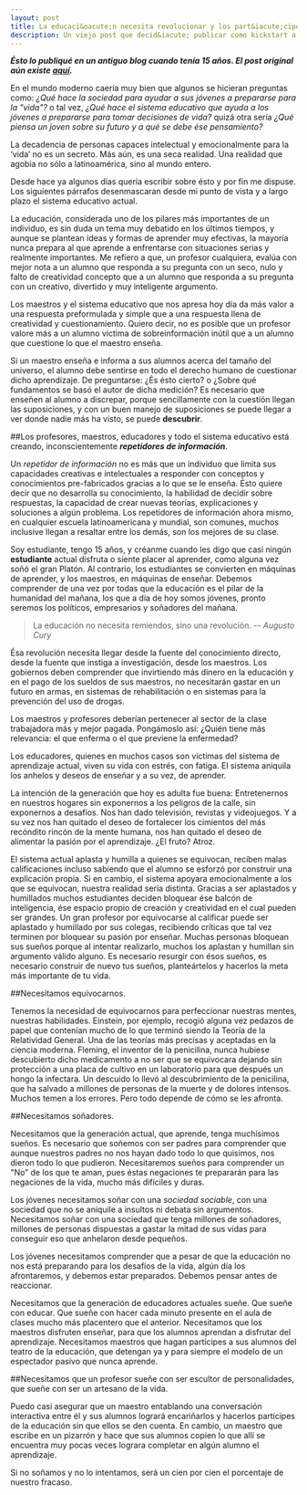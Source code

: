```yaml
---
layout: post
title: La educaci&oacute;n necesita revolucionar y los part&iacute;cipes soñar 
description: Un viejo post que decid&iacute; publicar como kickstart a este blog
---
```

***&Eacute;sto lo publiqu&eacute; en un antiguo blog cuando ten&iacute;a 15 años. El post original a&uacute;n existe [aqu&iacute;](http://elhalabi.tumblr.com/post/26531490535/la-educaci%C3%B3n-necesita-revolucionar-y-los "La eduaci&oacute;n necesita revolucionar...").***

En el mundo moderno caería muy bien que algunos se hicieran preguntas como: *¿Qué hace la sociedad para ayudar a sus jóvenes a prepararse para la "vida"?* o tal vez, *¿Qué hace el sistema educativo que ayuda a los jóvenes a prepararse para tomar decisiones de vida?* quizá otra sería *¿Qué piensa un joven sobre su futuro y a qué se debe ése pensamiento?*

La decadencia de personas capaces intelectual y emocionalmente para la ‘vida’ no es un secreto. Más aún, es una seca realidad. Una realidad que agobia no sólo a latinoamérica, sino al mundo entero. 

Desde hace ya algunos días quería escribir sobre ésto y por fin me dispuse. Los siguientes párrafos desenmascaran desde mi punto de vista y a largo plazo el sistema educativo actual.

La educación, considerada uno de los pilares más importantes de un individuo, es sin duda un tema muy debatido en los últimos tiempos, y aunque se plantean ideas y formas de aprender muy efectivas, la mayoría nunca prepara al que aprende a enfrentarse con situaciones serias y realmente importantes. Me refiero a que, un profesor cualquiera, evalúa con mejor nota a un alumno que responda a su pregunta con un seco, nulo y falto de creatividad concepto que a un alumno que responda a su pregunta con un creativo, divertido y muy inteligente argumento. 

Los maestros y el sistema educativo que nos apresa hoy día da más valor a una respuesta preformulada y simple que a una respuesta llena de creatividad y cuestionamiento. Quiero decir, no es posible que un profesor valore más a un alumno víctima de sobreinformación inútil que a un alumno que cuestione lo que el maestro enseña. 

Si un maestro enseña e informa a sus alumnos acerca del tamaño del universo, el alumno debe sentirse en todo el derecho humano de cuestionar dicho aprendizaje. De preguntarse: ¿És ésto cierto? o ¿Sobre qué fundamentos se basó el autor de dicha medición? Es necesario que enseñen al alumno a discrepar, porque sencillamente con la cuestión llegan las suposiciones, y con un buen manejo de suposiciones se puede llegar a ver donde nadie más ha visto, se puede **descubrir**.

##Los profesores, maestros, educadores y todo el sistema educativo está creando, inconscientemente ***repetidores de información***. 

Un *repetidor de información* no es más que un individuo que limita sus capacidades creativas e intelectuales a responder con conceptos y conocimientos pre-fabricados gracias a lo que se le enseña. Ésto quiere decir que no desarrolla su conocimiento, la habilidad de decidir sobre respuestas, la capacidad de crear nuevas teorías, explicaciones y soluciones a algún problema. Los repetidores de información ahora mismo, en cualquier escuela latinoamericana y mundial, son comunes, muchos inclusive llegan a resaltar entre los demás, son los mejores de su clase.

Soy estudiante, tengo 15 años, y créanme cuando les digo que casi ningún **estudiante** actual disfruta o siente placer al aprender, como alguna vez soñó el gran Platón. Al contrario, los estudiantes se convierten en máquinas de aprender, y los maestros, en máquinas de enseñar. Debemos comprender de una vez por todas que la educación es el pilar de la humanidad del mañana, los que a día de hoy somos jóvenes, pronto seremos los políticos, empresarios y soñadores del mañana.


> La educación no necesita remiendos, sino una revolución.
> -- <cite>Augusto Cury</cite>

Ésa revolución necesita llegar desde la fuente del conocimiento directo, desde la fuente que instiga a investigación, desde los maestros. Los gobiernos deben comprender que invirtiendo más dinero en la educación y en el pago de los sueldos de sus maestros, no necesitarán gastar en un futuro en armas, en sistemas de rehabilitación o en sistemas para la prevención del uso de drogas. 

Los maestros y profesores deberían pertenecer al sector de la clase trabajadora más y mejor pagada. Pongámoslo así: ¿Quién tiene más relevancia: el que enferma o el que previene la enfermedad? 

Los educadores, quienes en muchos casos son víctimas del sistema de aprendizaje actual, viven su vida con estrés, con fatiga. El sistema aniquila los anhelos y deseos de enseñar y a su vez, de aprender. 

La intención de la generación que hoy es adulta fue buena: Entretenernos en nuestros hogares sin exponernos a los peligros de la calle, sin exponernos a desafíos. Nos han dado televisión, revistas y videojuegos. Y a su vez nos han quitado el deseo de fortalecer los cimientos del más recóndito rincón de la mente humana, nos han quitado el deseo de alimentar la pasión por el aprendizaje. ¿El fruto? Atroz.

El sistema actual aplasta y humilla a quienes se equivocan, reciben malas calificaciones incluso sabiendo que el alumno se esforzó por construir una explicación propia. Si en cambio, el sistema apoyara emocionalmente a los que se equivocan, nuestra realidad sería distinta. Gracias a ser aplastados y humillados muchos estudiantes deciden bloquear ése balcón de inteligencia, ése espacio propio de creación y creatividad en el cual pueden ser grandes. Un gran profesor por equivocarse al calificar puede ser aplastado y humillado por sus colegas, recibiendo críticas que tal vez terminen por bloquear su pasión por enseñar. Muchas personas bloquean sus sueños porque al intentar realizarlo, muchos los aplastan y humillan sin argumento válido alguno. Es necesario resurgir con ésos sueños, es necesario construir de nuevo tus sueños, planteártelos y hacerlos la meta más importante de tu vida.

##Necesitamos equivocarnos.

Tenemos la necesidad de equivocarnos para perfeccionar nuestras mentes, nuestras habilidades. Einstein, por ejemplo, recogió alguna vez pedazos de papel que contenían mucho de lo que terminó siendo la Teoría de la Relatividad General. Una de las teorías más precisas y aceptadas en la ciencia moderna. Fleming, el inventor de la penicilina, nunca hubiese descubierto dicho medicamento a no ser que se equivocara dejando sin protección a una placa de cultivo en un laboratorio para que después un hongo la infectara. Un descuido lo llevó al descubrimiento de la penicilina, que ha salvado a millones de personas de la muerte y de dolores intensos. Muchos temen a los errores. Pero todo depende de cómo se les afronta.

##Necesitamos soñadores.

Necesitamos que la generación actual, que aprende, tenga muchísimos sueños. Es necesario que soñemos con ser padres para comprender que aunque nuestros padres no nos hayan dado todo lo que quisimos, nos dieron todo lo que pudieron. Necesitaremos sueños para comprender un "No” de los que te aman, pues éstas negaciones te prepararán para las negaciones de la vida, mucho más difíciles y duras.

Los jóvenes necesitamos soñar con una *sociedad sociable*, con una sociedad que no se aniquile a insultos ni debata sin argumentos. Necesitamos soñar con una sociedad que tenga millones de soñadores, millones de personas dispuestas a gastar la mitad de sus vidas para conseguir eso que anhelaron desde pequeños. 

Los jóvenes necesitamos comprender que a pesar de que la educación no nos está preparando para los desafíos de la vida, algún día los afrontaremos, y debemos estar preparados. Debemos pensar antes de reaccionar.

Necesitamos que la generación de educadores actuales sueñe. Que sueñe con educar. Que sueñe con hacer cada minuto presente en el aula de clases mucho más placentero que el anterior. Necesitamos que los maestros disfruten enseñar, para que los alumnos aprendan a disfrutar del aprendizaje. Necesitamos maestros que hagan partícipes a sus alumnos del teatro de la educación, que detengan ya y para siempre el modelo de un espectador pasivo que nunca aprende.

##Necesitamos que un profesor sueñe con ser escultor de personalidades, que sueñe con ser un artesano de la vida.

Puedo casi asegurar que un maestro entablando una conversación interactiva entre él y sus alumnos logrará encariñarlos y hacerlos partícipes de la educación sin que ellos se den cuenta. En cambio, un maestro que escribe en un pizarrón y hace que sus alumnos copien lo que allí se encuentra muy pocas veces lograra completar en algún alumno el aprendizaje. 

Si no soñamos y no lo intentamos, será un cien por cien el porcentaje de nuestro fracaso.

